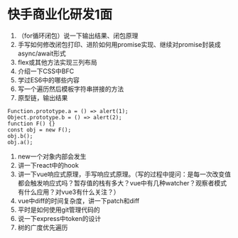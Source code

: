 # 快手商业化研发1面

1. （for循环闭包）说一下输出结果、闭包原理
2. 手写如何修改闭包打印、进阶如何用promise实现、继续对promise封装成async/await形式
3. flex或其他方法实现三列布局
4. 介绍一下CSS中BFC
5. 学过ES6中的哪些内容
6. 写一个遍历然后模板字符串拼接的方法
7. 原型链，输出结果

```
Function.prototype.a = () => alert(1);
Object.prototype.b = () => alert(2);
function F() {}
const obj = new F();
obj.b();
obj.a();
```

1. new一个对象内部会发生
2. 讲一下react中的hook
3. 讲一下vue响应式原理，手写响应式原理。（写的过程中提问：是每一次改变值都会触发响应式吗？暂存值的栈有多大？vue中有几种watcher？观察者模式有什么应用？对vue3有什么关注？）
4. vue中diff的时间复杂度，讲一下patch和diff
5. 平时是如何使用git管理代码的
6. 说一下express中token的设计
7. 树的广度优先遍历